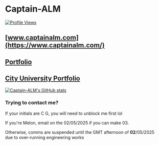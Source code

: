 # Captain-ALM

[![Profile Views](https://komarev.com/ghpvc/?username=captain-alm&label=Profile%20views&color=0e75b6&style=flat)](https://github.com/captain-alm)

## [www.captainalm.com](https://www.captainalm.com/)

## [Portfolio](https://portfolio.captainalm.com/)

## [City University Portfolio](https://cityuni.captainalm.com/)

[![Captain-ALM's GitHub stats](https://github-readme-stats.vercel.app/api?username=captain-alm&show_icons=true&theme=onedark&include_all_commits=true&hide_border=true)](https://github.com/captain-alm)

### Trying to contact me?

If your initials are C G, you will need to unblock me first lol

If you're Melon, email on the 02/05/2025 if you can make 03.

Otherwise, comms are suspended until the GMT afternoon of **02**/05/2025 due to over-running engineering works
